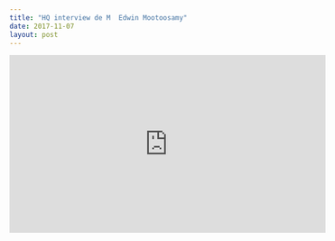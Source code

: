 ```yaml
---
title: "HQ interview de M  Edwin Mootoosamy"
date: 2017-11-07
layout: post
---
```


<iframe width="560" height="315" src="https://www.youtube.com/embed/XJGbTbSqFeg" frameborder="0" allowfullscreen></iframe>